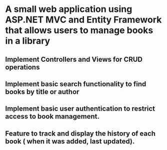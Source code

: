 # A small web application using ASP.NET MVC and Entity Framework that allows users to manage books in a library
## Implement Controllers and Views for CRUD operations 
## Implement basic search functionality to find books by title or author
## Implement basic user authentication to restrict access to book management.
## Feature to track and display the history of each book ( when it was added, last updated).
